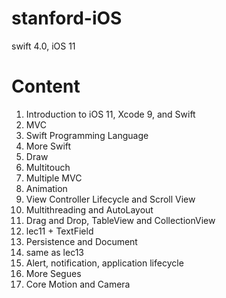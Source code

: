 # stanford-iOS
swift 4.0, iOS 11

# Content

1. Introduction to iOS 11, Xcode 9, and Swift 
2. MVC
3. Swift Programming Language 
4. More Swift 
5. Draw 
6. Multitouch
7. Multiple MVC
8. Animation 
9. View Controller Lifecycle and Scroll View  
10. Multithreading and AutoLayout 
11. Drag and Drop, TableView and CollectionView 
12. lec11 + TextField 
13. Persistence and Document
14. same as lec13 
15. Alert, notification, application lifecycle 
16. More Segues 
17. Core Motion and Camera 
